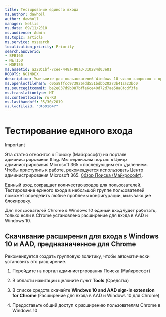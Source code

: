 ```yaml
---
title: Тестирование единого входа
ms.author: dawholl
author: dawholl
manager: kellis
ms.date: 09/11/2018
ms.audience: Admin
ms.topic: article
ms.service: mssearch
localization_priority: Priority
search.appverid:
- BFB160
- MET150
- MOE150
ms.assetid: a220c1bf-7cee-448a-90a3-310284d03e81
ROBOTS: NOINDEX
description: Уменьшите для пользователей Windows 10 число запросов с предложением войти в Поиск (Майкрософт) и Office 365
ms.openlocfilehash: c05a8ffcc973926add551bdbb20273b41ea23bc0
ms.sourcegitcommit: be2e837d9b087bffe6ce40d72d7ae58a8fcdf3fe
ms.translationtype: HT
ms.contentlocale: ru-RU
ms.lasthandoff: 05/30/2019
ms.locfileid: "34591047"
---
```

# <a name="test-single-sign-on"></a>Тестирование единого входа

> [!IMPORTANT]
> Эта статья относится к Поиску (Майкрософт) на портале администрирования Bing. Мы переносим портал в Центр администрирования Microsoft 365 с последующим его удалением. Чтобы приступить к работе, рекомендуется использовать Центр администрирования Microsoft 365. [Обзор Поиска (Майкрософт)](overview-microsoft-search.md).
    
Единый вход сокращает количество входов для пользователей. Тестирование единого входа в небольшой группе пользователей поможет определить любые проблемы конфигурации, вызывающие блокировку. 
  
Для пользователей Chrome в Windows 10 единый вход будет работать, только если в Chrome установлено расширение для входа в AAD и Windows 10. 
  
## <a name="download-the-windows-10-and-aad-sign-in-extension-for-chrome"></a>Скачивание расширения для входа в Windows 10 и AAD, предназначенное для Chrome

Рекомендуется создать групповую политику, чтобы автоматически установить это расширение.
  
1. Перейдите на портал администрирования Поиска (Майкрософт)
    
2. В области навигации щелкните пункт **Tools** (Средства)
    
3. В списке средств скачайте **Windows 10 and AAD sign-in extension for Chrome** (Расширение для входа в AAD и Windows 10 для Chrome)
    
4. Предоставьте общий доступ к расширению пользователям Chrome в Windows 10

  

